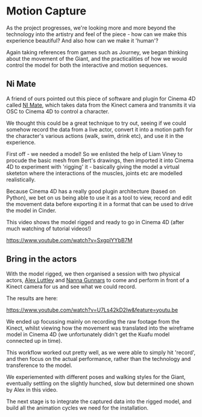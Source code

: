 # Motion Capture

As the project progresses, we're looking more and more beyond the technology into the artistry and feel of the piece - how can we make this experience beautiful? And also how can we make it 'human'?

Again taking references from games such as Journey, we began thinking about the movement of the Giant, and the practicalities of how we would control the model for both the interactive and motion sequences.

## Ni Mate

A friend of ours pointed out this piece of software and plugin for Cinema 4D called [NI Mate]("www.ni-mate.com/use/cinema4d/", "NI Mate"), which takes data from the Kinect camera and transmits it via OSC to Cinema 4D to control a character. 

We thought this could be a great technique to try out, seeing if we could somehow record the data from a live actor, convert it into a motion path for the character's various actions (walk, swim, drink etc), and use it in the experience.

First off - we needed a model! So we enlisted the help of Liam Viney to procude the basic mesh from Bert's drawings, then imported it into Cinema 4D to experiment with 'rigging' it - basically giving the model a virtual sketeton where the interactions of the muscles, joints etc are modelled realistically.

Because Cinema 4D has a really good plugin architecture (based on Python), we bet on us being able to use it as a tool to view, record and edit the movement data before exporting it in a format that can be used to drive the model in Cinder.

This video shows the model rigged and ready to go in Cinema 4D (after much watching of tutorial videos!)

https://www.youtube.com/watch?v=SxgplYYbB7M

## Bring in the actors

With the model rigged, we then organised a session with two physical actors, [Alex Luttley](https://www.facebook.com/alexander.luttley.9, "Alex Luttley") and [Nanna Gunnars](https://www.facebook.com/nannagunnars, "Nanna Gunnars") to come and perform in front of a Kinect camera for us and see what we could record.

The results are here:

https://www.youtube.com/watch?v=U7Ls42kD2Iw&feature=youtu.be

We ended up focussing mainly on recording the raw footage from the Kinect, whilst viewing how the movement was translated into the wireframe model in Cinema 4D (we unfortunately didn't get the Kuafu model connected up in time).

This workflow worked out pretty well, as we were able to simply hit 'record', and then focus on the actual performance, rather than the technology and transference to the model.

We experiemented with different poses and walking styles for the Giant, eventually settling on the slightly hunched, slow but determined one shown by Alex in this video.

The next stage is to integrate the captured data into the rigged model, and build all the animation cycles we need for the installation.